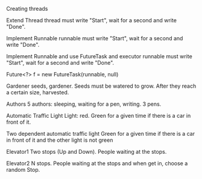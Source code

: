 Creating threads

Extend Thread
  thread must write "Start", wait for a second and write "Done".

Implement Runnable
  runnable must write "Start", wait for a second and write "Done".

Implement Runnable and use FutureTask and executor
  runnable must write "Start", wait for a second and write "Done".
  
  Future<?> f = new FutureTask<Void>(runnable, null)

Gardener
  seeds, gardener. Seeds must be watered to grow. After they reach a certain size, harvested.

Authors
  5 authors: sleeping, waiting for a pen, writing. 3 pens.

Automatic Traffic Light
  Light: red. Green for a given time if there is a car in front of it.

Two dependent automatic traffic light
  Green for a given time if there is a car in front of it and the other light is not green

Elevator1
  Two stops (Up and Down). People waiting at the stops.

Elevator2
  N stops. People waiting at the stops and when get in, choose a random Stop.
